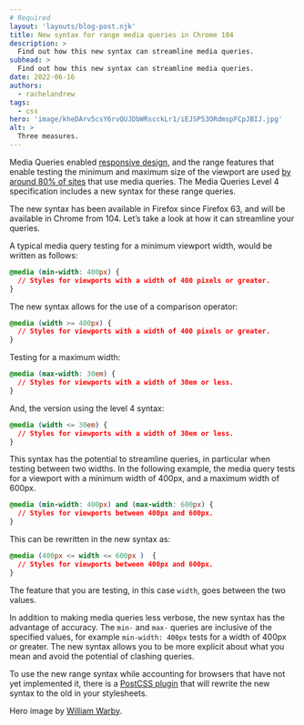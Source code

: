 ```yaml
---
# Required
layout: 'layouts/blog-post.njk'
title: New syntax for range media queries in Chrome 104
description: >
  Find out how this new syntax can streamline media queries.
subhead: >
  Find out how this new syntax can streamline media queries.
date: 2022-06-16
authors:
  - rachelandrew
tags:
  - css
hero: 'image/kheDArv5csY6rvQUJDbWRscckLr1/iEJSP53ORdmspFCpJBIJ.jpg'
alt: >
  Three measures.
---
```


Media Queries enabled [responsive design](https://web.dev/learn/design/), and the range features that enable testing the minimum and maximum size of the viewport are used [by around 80% of sites](https://almanac.httparchive.org/en/2021/css#media-features-in-use) that use media queries. The Media Queries Level 4 specification includes a new syntax for these range queries. 

The new syntax has been available in Firefox since Firefox 63, and will be available in Chrome from 104. Let’s take a look at how it can streamline your queries. 

A typical media query testing for a minimum viewport width, would be written as follows:

```css
@media (min-width: 400px) {
  // Styles for viewports with a width of 400 pixels or greater.
}
```

The new syntax allows for the use of a comparison operator:

```css
@media (width >= 400px) {
  // Styles for viewports with a width of 400 pixels or greater.
}
```

Testing for a maximum width:

```css
@media (max-width: 30em) {
  // Styles for viewports with a width of 30em or less.
}
```

And, the version using the level 4 syntax:

```css
@media (width <= 30em) {
  // Styles for viewports with a width of 30em or less.
}
```

This syntax has the potential to streamline queries, in particular when testing between two widths. In the following example, the media query tests for a viewport with a minimum width of 400px, and a maximum width of 600px.

```css
@media (min-width: 400px) and (max-width: 600px) {
  // Styles for viewports between 400px and 600px.
}
```

This can be rewritten in the new syntax as:

```css
@media (400px <= width <= 600px )  {
  // Styles for viewports between 400px and 600px.
}
```

The feature that you are testing, in this case `width`, goes between the two values.

In addition to making media queries less verbose, the new syntax has the advantage of accuracy. The `min-` and `max-` queries are inclusive of the specified values, for example `min-width: 400px` tests for a width of 400px or greater. The new syntax allows you to be more explicit about what you mean and avoid the potential of clashing queries.

To use the new range syntax while accounting for browsers that have not yet implemented it, there is a [PostCSS plugin](https://github.com/postcss/postcss-media-minmax) that will rewrite the new syntax to the old in your stylesheets.

Hero image by [William Warby](https://unsplash.com/es/@wwarby?utm_source=unsplash&utm_medium=referral&utm_content=creditCopyText).
